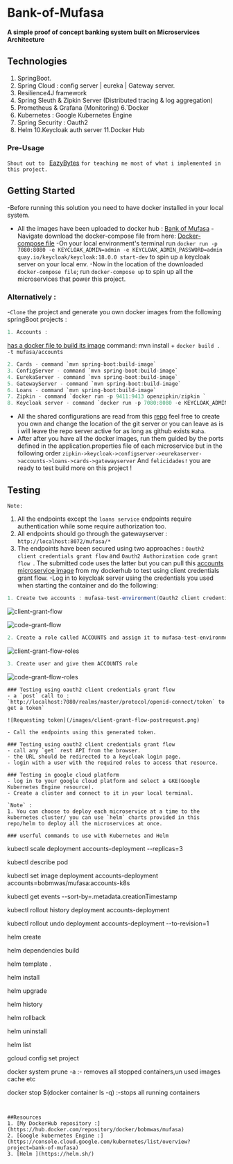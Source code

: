 # Bank-of-Mufasa

**A simple proof of concept banking system built on Microservices Architecture**

## Technologies

1. SpringBoot.
2. Spring Cloud : config server | eureka | Gateway server.
3. Resilience4J framework
4. Spring Sleuth & Zipkin Server (Distributed tracing & log aggregation)
5. Prometheus & Grafana (Monitoring)
6.`Docker
7. Kubernetes : Google Kubernetes Engine
8. Spring Security : Oauth2
9. Helm
10.Keycloak auth server
11.Docker Hub

### Pre-Usage

`Shout out to ` [EazyBytes](https://www.udemy.com/course/master-microservices-with-spring-docker-kubernetes) `for teaching me most of what i implemented in this project. `


## Getting Started
-Before running this solution you need to have docker installed in your local system.
- All the images have been uploaded to docker hub : [Bank of Mufasa](https://hub.docker.com/repository/docker/bobmwas/mufasa) 
-Navigate download the docker-compose file from here: [Docker-compose file](https://github.com/bobmwangih/Bank-of-Mufasa/blob/master/docker-compose/default/docker-compose.yml)
-On your local environment's terminal run ` docker run -p 7080:8080 -e KEYCLOAK_ADMIN=admin -e KEYCLOAK_ADMIN_PASSWORD=admin quay.io/keycloak/keycloak:18.0.0 start-dev `
 to spin up a keycloak server on your local env.
-Now in the location of the downloaded `docker-compose file`; run `docker-compose up` to spin up all the microservices that power this project.

### Alternatively :
-`Clone` the project and generate you  own docker images from the following springBoot projects :

```java
1. Accounts :
```

[has a docker file to build its image](https://github.com/bobmwangih/Bank-of-Mufasa/blob/master/Accounts/Dockerfile) command: mvn install  +  `docker build . -t mufasa/accounts`
```java
2. Cards - command `mvn spring-boot:build-image`
3. ConfigServer - command `mvn spring-boot:build-image`
4. EurekaServer - command `mvn spring-boot:build-image`
5. GatewayServer - command `mvn spring-boot:build-image`
6. Loans - command `mvn spring-boot:build-image`
7. Zipkin - command `docker run -p 9411:9413 openzipkin/zipkin `
8. Keycloak server - command `docker run -p 7080:8080 -e KEYCLOAK_ADMIN=admin -e KEYCLOAK_ADMIN_PASSWORD=admin quay.io/keycloak/keycloak:18.0.0 start-dev`
```
- All the shared configurations are read from this [repo](https://github.com/bobmwangih/config-repo.git)  feel free to create you own and change the location of the git server or you can leave as is i will leave the repo server active for as long as github exists `Haha`.
- After after you have all the docker images, run them guided by the ports defined in the application.properties file of each microservice but in the following order `zipkin->keycloak->configserver->eurekaserver->accounts->loans->cards->gatewayserver`
And `felicidades!` you are ready to test build more on this project !

## Testing
`Note:`
1. All the endpoints except the `loans service` endpoints require authentication while some require authorization too.
2. All endpoints should go through the gatewayserver : `http://localhost:8072/mufasa/*`
3. The endpoints have been secured using two approaches : `Oauth2 client credentials grant flow` and `Oauth2 Authorization code grant flow `. The submitted code uses the latter but you can pull this [accounts microservice image](https://hub.docker.com/repository/docker/bobmwas/mufasa) from my dockerhub to test using client credentials grant flow.
-Log in to keycloak server using the credentials you used when starting the container and do the following: 
```java
1. Create two accounts : mufasa-test-environment(Oauth2 client credentials grant flow) & mufasa-gateway-ui(Oauth2 Authorization code grant flow `. The submitted code uses the latter but you can pull this [accounts microservice image) to use the former.
```
![client-grant-flow](/images/client-grant-flow.png)

![code-grant-flow](/images/code-grant-flow.png)

```java
2. Create a role called ACCOUNTS and assign it to mufasa-test-environment client.
```

![client-grant-flow-roles](/images/client-grant-flow-roles.png)

```java
3. Create user and give them ACCOUNTS role
```

![code-grant-flow-roles](/images/code-grant-flow-roles.png)

```
### Testing using oauth2 client credentials grant flow
- a `post` call to : `http://localhost:7080/realms/master/protocol/openid-connect/token` to get a token`

![Requesting token](/images/client-grant-flow-postrequest.png)

- Call the endpoints using this generated token.

### Testing using oauth2 client credentials grant flow
- call any `get` rest API from the browser.
- the URL should be redirected to a keycloak login page.
- login with a user with the required roles to access that resource.

### Testing in google cloud platform 
- log in to your google cloud platform and select a GKE(Google Kubernetes Engine resource).
- Create a cluster and connect to it in your local terminal.

`Note` : 
1. You can choose to deploy each microservice at a time to the kubernetes cluster/ you can use `helm` charts provided in this repo/helm to deploy all the microservices at once.

### userful commands to use with Kubernetes and Helm

```
kubectl scale deployment accounts-deployment --replicas=3

kubectl describe pod <pod name>

kubectl set image deployment accounts-deployment accounts=bobmwas/mufasa:accounts-k8s

kubectl get events --sort-by=.metadata.creationTimestamp

kubectl rollout history deployment accounts-deployment

kubectl rollout undo deployment accounts-deployment --to-revision=1

helm create <chartName>

helm dependencies build

helm template .

helm install <deployment name> <helm env folder>

helm upgrade <deployment name> <helm env folder>

helm history <deployment name>

helm rollback <deployment name> <revision number>

helm uninstall <deployment name>

helm list

gcloud config set project <project name>

docker system prune -a :- removes all stopped containers,un used images cache etc

docker stop $(docker container ls -q) :-stops all running containers
```


##Resources
1. [My DockerHub repository :](https://hub.docker.com/repository/docker/bobmwas/mufasa)
2. [Google kubernetes Engine :](https://console.cloud.google.com/kubernetes/list/overview?project=bank-of-mufasa)
3. [Helm ](https://helm.sh/) 

